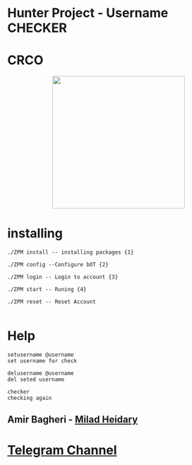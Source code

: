 

 # Hunter Project - Username CHECKER

# **CRCO** #

<div align="center"><a href="https://t.me/CRCOPROJECT"><img src="http://s8.picofile.com/file/8312881426/photo_2017_09_19_11_51_39.jpg" width="300"></a></div>
 

# installing

```
./ZPM install -- installing packages {1}

./ZPM config --Configure bOT {2}

./ZPM login -- Login to account {3}

./ZPM start -- Runing {4}

./ZPM reset -- Reset Account


```

# Help

``` 
setusername @username 
set username for check 

delusername @username 
del seted username 

checker  
checking again 

```


## Amir Bagheri - [Milad Heidary](http://github.com/MiladHeidary)



# [Telegram Channel ](https://t.me/crcoproject)



 
